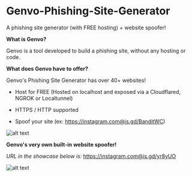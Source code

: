 # Genvo-Phishing-Site-Generator
A phishing site generator (with FREE hosting) + website spoofer!

**What is Genvo?**

Genvo is a tool developed to build a phishing site, without any hosting or code.

**What does Genvo have to offer?**

Genvo's Phishing Site Generator has over 40+ websites!

- Host for FREE (Hosted on localhost and exposed via a Cloudflared, NGROK or Localtunnel)

- HTTPS / HTTP supported

- Spoof your site (ex: https://instagram.com@is.gd/BanditWC)

![alt text](https://i.gyazo.com/7da6067e97ff4030ed9ece502f64bbe5.gif)

**Genvo's very own built-in website spoofer!**

*URL in the showcase below is:* https://instagram.com@is.gd/yr8yUO

![alt text](https://media.discordapp.net/attachments/873082697692622895/899063258315644948/Capture.PNG)

